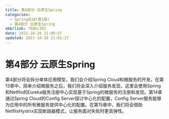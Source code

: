 ```yaml
---
title: 第4部分 云原生Spring
categories: 
  - Spring实战(第5版)
  - 第4部分 云原生Spring
abbrlink: f88bc382
date: 2021-10-20 21:00:57
updated: 2021-10-20 21:01:27
---
```

# 第4部分 云原生Spring
第4部分将会拆分单体应用模型，我们会介绍Spring Cloud和微服务的开发。在第13章中，简单介绍微服务之后，我们将会深入介绍服务发现，这里会使用Spring和Netflix的Eureka服务注册中心实现基于Spring的微服务的注册和发现。第14章通过Spring Cloud的Config Server探讨中心化的配置，Config Server服务能够为应用中的所有微服务提供中心化的配置。在第15章中，我们将会借助NetflixHystrix实现断路器模式，让服务面对失败时更具弹性。

